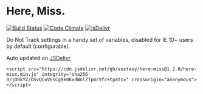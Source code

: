 Here, Miss.
==========

[![Build Status](https://travis-ci.org/eustasy/here-miss.svg?branch=master)](https://travis-ci.org/eustasy/here-miss)
[![Code Climate](https://codeclimate.com/github/eustasy/here-miss/badges/gpa.svg)](https://codeclimate.com/github/eustasy/here-miss)
[![jsDelivr](https://data.jsdelivr.com/v1/package/gh/eustasy/here-miss/badge?style=rounded)](https://www.jsdelivr.com/package/gh/eustasy/here-miss)

Do Not Track settings in a handy set of variables, disabled for IE 10+ users by default (configurable).

Auto updated on [JSDelivr](https://www.jsdelivr.com/package/gh/eustasy/here-miss)

`<script src="https://cdn.jsdelivr.net/gh/eustasy/here-miss@1.2.0/here-miss.min.js" integrity="sha256-0/jD0kYZ/O5vQCoVEsCg9k0KxdWnlZTpmcVfc+tpatc=" crossorigin="anonymous"></script>`
